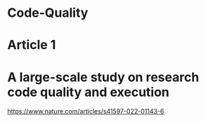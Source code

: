 # Code-Quality
# Article 1
# A large-scale study on research code quality and execution
https://www.nature.com/articles/s41597-022-01143-6
